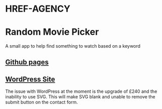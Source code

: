 # HREF-AGENCY

# Random Movie Picker

A small app to help find something to watch based on a keyword

## [Github pages](https://harmonykerry.github.io/HREF-AGENCY/)
## [WordPress Site](https://worksite44.wordpress.com/)
The issue with WordPress at the moment is the upgrade of £240 and the inability to use SVG. 
This will make SVG blank and unable to remove the submit button on the contact form. 



